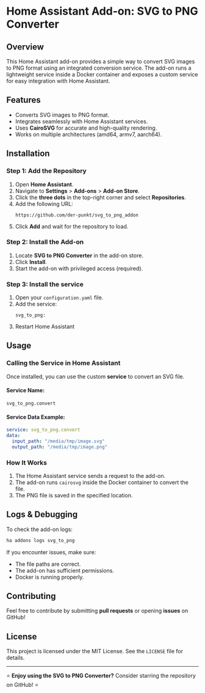 # Home Assistant Add-on: SVG to PNG Converter

## Overview
This Home Assistant add-on provides a simple way to convert SVG images to PNG format using an integrated conversion service. The add-on runs a lightweight service inside a Docker container and exposes a custom service for easy integration with Home Assistant.

## Features
- Converts SVG images to PNG format.
- Integrates seamlessly with Home Assistant services.
- Uses **CairoSVG** for accurate and high-quality rendering.
- Works on multiple architectures (amd64, armv7, aarch64).

## Installation
### **Step 1: Add the Repository**
1. Open **Home Assistant**.
2. Navigate to **Settings** > **Add-ons** > **Add-on Store**.
3. Click the **three dots** in the top-right corner and select **Repositories**.
4. Add the following URL:
   ```
   https://github.com/der-punkt/svg_to_png_addon
   ```
5. Click **Add** and wait for the repository to load.

### **Step 2: Install the Add-on**
1. Locate **SVG to PNG Converter** in the add-on store.
2. Click **Install**.
3. Start the add-on with privileged access (required).

### **Step 3: Install the service**
1. Open your `configuration.yaml` file.
2. Add the service:
   ```
   svg_to_png:
   ```
3. Restart Home Assistant

## Usage
### **Calling the Service in Home Assistant**
Once installed, you can use the custom **service** to convert an SVG file.

#### **Service Name:**
```
svg_to_png.convert
```

#### **Service Data Example:**
```yaml
service: svg_to_png.convert
data:
  input_path: "/media/tmp/image.svg"
  output_path: "/media/tmp/image.png"
```

### **How It Works**
1. The Home Assistant service sends a request to the add-on.
2. The add-on runs `cairosvg` inside the Docker container to convert the file.
3. The PNG file is saved in the specified location.

## Logs & Debugging
To check the add-on logs:
```bash
ha addons logs svg_to_png
```
If you encounter issues, make sure:
- The file paths are correct.
- The add-on has sufficient permissions.
- Docker is running properly.

## Contributing
Feel free to contribute by submitting **pull requests** or opening **issues** on GitHub!

## License
This project is licensed under the MIT License. See the `LICENSE` file for details.

---
⭐ **Enjoy using the SVG to PNG Converter?** Consider starring the repository on GitHub! ⭐

